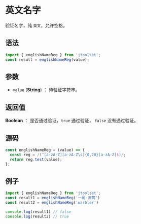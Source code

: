

# 英文名字

验证名字，纯 `英文`，允许空格。

## 语法

```js
import { englishNameReg } from 'jtoolset';
const result = englishNameReg(value);
```

## 参数

- `value` (**String**) ： 待验证字符串。

## 返回值

**Boolean** ： 是否通过验证，`true` 通过验证， `false` 没有通过验证。

## 源码

```js
const englishNameReg = (value) => {
  const reg = /(^[a-zA-Z][a-zA-Z\s]{0,20}[a-zA-Z]$)/;
  return reg.test(value);
};
```

## 例子

```js
import { englishNameReg } from 'jtoolset';
const result1 = englishNameReg('一尾·流莺')
const result2 = englishNameReg('warbler')

console.log(result1) // false
console.log(result2) // true
```
